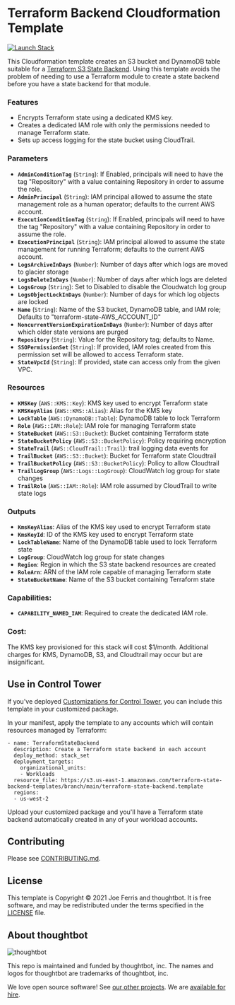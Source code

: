 # Terraform Backend Cloudformation Template

[![Launch Stack][launch-stack-image]][launch-stack-link]

[launch-stack-image]: https://docs.aws.amazon.com/AWSCloudFormation/latest/UserGuide/images/cloudformation-launch-stack-button.png
[launch-stack-link]: https://console.aws.amazon.com/cloudformation/home?region=us-east-1#/stacks/new?stackName=terraform-state-backend&templateURL=https://terraform-state-backend-templates.s3.amazonaws.com/branch/main/terraform-state-backend.template

This Cloudformation template creates an S3 bucket and DynamoDB table suitable
for a [Terraform S3 State Backend]. Using this template avoids the problem of
needing to use a Terraform module to create a state backend before you have a
state backend for that module.

### Features

* Encrypts Terraform state using a dedicated KMS key.
* Creates a dedicated IAM role with only the permissions needed to manage
  Terraform state.
* Sets up access logging for the state bucket using CloudTrail.

### Parameters

* __`AdminConditionTag`__ (`String`): If Enabled, principals will need to have the tag "Repository" with a value containing Repository in order to assume the role.
* __`AdminPrincipal`__ (`String`): IAM principal allowed to assume the state management role as a human operator; defaults to the current AWS account.
* __`ExecutionConditionTag`__ (`String`): If Enabled, principals will need to have the tag "Repository" with a value containing Repository in order to assume the role.
* __`ExecutionPrincipal`__ (`String`): IAM principal allowed to assume the state management for running Terraform; defaults to the current AWS account.
* __`LogsArchiveInDays`__ (`Number`): Number of days after which logs are moved to glacier storage
* __`LogsDeleteInDays`__ (`Number`): Number of days after which logs are deleted
* __`LogsGroup`__ (`String`): Set to Disabled to disable the Cloudwatch log group
* __`LogsObjectLockInDays`__ (`Number`): Number of days for which log objects are locked
* __`Name`__ (`String`): Name of the S3 bucket, DynamoDB table, and IAM role; Defaults to "terraform-state-AWS_ACCOUNT_ID"
* __`NoncurrentVersionExpirationInDays`__ (`Number`): Number of days after which older state versions are purged
* __`Repository`__ (`String`): Value for the Repository tag; defaults to Name.
* __`SSOPermissionSet`__ (`String`): If provided, IAM roles created from this permission set will be allowed to access Terraform state.
* __`StateVpcId`__ (`String`): If provided, state can access only from the given VPC.

### Resources

* __`KMSKey`__ (`AWS::KMS::Key`): KMS key used to encrypt Terraform state
* __`KMSKeyAlias`__ (`AWS::KMS::Alias`): Alias for the KMS key
* __`LockTable`__ (`AWS::DynamoDB::Table`): DynamoDB table to lock Terraform
* __`Role`__ (`AWS::IAM::Role`): IAM role for managing Terraform state
* __`StateBucket`__ (`AWS::S3::Bucket`): Bucket containing Terraform state
* __`StateBucketPolicy`__ (`AWS::S3::BucketPolicy`): Policy requiring encryption
* __`StateTrail`__ (`AWS::CloudTrail::Trail`): trail logging data events for
* __`TrailBucket`__ (`AWS::S3::Bucket`): Bucket for Terraform state Cloudtrail
* __`TrailBucketPolicy`__ (`AWS::S3::BucketPolicy`): Policy to allow Cloudtrail
* __`TrailLogGroup`__ (`AWS::Logs::LogGroup`): CloudWatch log group for state changes
* __`TrailRole`__ (`AWS::IAM::Role`): IAM role assumed by CloudTrail to write state logs

### Outputs

* __`KmsKeyAlias`__: Alias of the KMS key used to encrypt Terraform state
* __`KmsKeyId`__: ID of the KMS key used to encrypt Terraform state
* __`LockTableName`__: Name of the DynamoDB table used to lock Terraform state
* __`LogGroup`__: CloudWatch log group for state changes
* __`Region`__: Region in which the S3 state backend resources are created
* __`RoleArn`__: ARN of the IAM role capable of managing Terraform state
* __`StateBucketName`__: Name of the S3 bucket containing Terraform state

### Capabilities:

* __`CAPABILITY_NAMED_IAM`__: Required to create the dedicated IAM role.

### Cost:

The KMS key provisioned for this stack will cost $1/month. Additional charges
for KMS, DynamoDB, S3, and Cloudtrail may occur but are insignificant.

## Use in Control Tower

If you've deployed [Customizations for Control Tower], you can include this
template in your customized package.

In your manifest, apply the template to any accounts which will contain
resources managed by Terraform:

    - name: TerraformStateBackend
      description: Create a Terraform state backend in each account
      deploy_method: stack_set
      deployment_targets:
        organizational_units:
        - Workloads
      resource_file: https://s3.us-east-1.amazonaws.com/terraform-state-backend-templates/branch/main/terraform-state-backend.template
      regions:
      - us-west-2

Upload your customized package and you'll have a Terraform state backend
automatically created in any of your workload accounts.

[Terraform S3 State Backend]: https://www.terraform.io/docs/language/settings/backends/s3.html
[Customizations for Control Tower]: https://aws.amazon.com/solutions/implementations/customizations-for-aws-control-tower/

## Contributing

Please see [CONTRIBUTING.md](./CONTRIBUTING.md).

## License

This template is Copyright © 2021 Joe Ferris and thoughtbot. It is free
software, and may be redistributed under the terms specified in the [LICENSE]
file.

[LICENSE]: ./LICENSE

<!-- START /templates/footer.md -->
## About thoughtbot

![thoughtbot](https://thoughtbot.com/thoughtbot-logo-for-readmes.svg)

This repo is maintained and funded by thoughtbot, inc.
The names and logos for thoughtbot are trademarks of thoughtbot, inc.

We love open source software!
See [our other projects][community].
We are [available for hire][hire].

[community]: https://thoughtbot.com/community?utm_source=github
[hire]: https://thoughtbot.com/hire-us?utm_source=github

<!-- END /templates/footer.md -->
